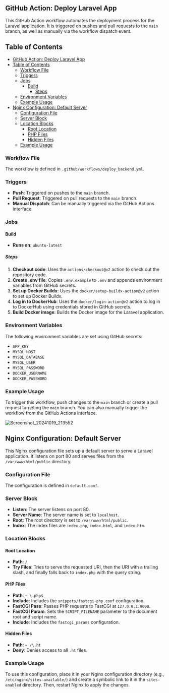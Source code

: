 ## GitHub Action: Deploy Laravel App

This GitHub Action workflow automates the deployment process for the Laravel application. It is triggered on pushes and pull requests to the `main` branch, as well as manually via the workflow dispatch event.

## Table of Contents

- [GitHub Action: Deploy Laravel App](#github-action-deploy-laravel-app)
- [Table of Contents](#table-of-contents)
  - [Workflow File](#workflow-file)
  - [Triggers](#triggers)
  - [Jobs](#jobs)
    - [Build](#build)
      - [Steps](#steps)
  - [Environment Variables](#environment-variables)
  - [Example Usage](#example-usage)
- [Nginx Configuration: Default Server](#nginx-configuration-default-server)
  - [Configuration File](#configuration-file)
  - [Server Block](#server-block)
  - [Location Blocks](#location-blocks)
    - [Root Location](#root-location)
    - [PHP Files](#php-files)
    - [Hidden Files](#hidden-files)
  - [Example Usage](#example-usage-1)
### Workflow File

The workflow is defined in `.github/workflows/deploy_backend.yml`.

### Triggers

- **Push**: Triggered on pushes to the `main` branch.
- **Pull Request**: Triggered on pull requests to the `main` branch.
- **Manual Dispatch**: Can be manually triggered via the GitHub Actions interface.

### Jobs

#### Build

- **Runs on**: `ubuntu-latest`

##### Steps

1. **Checkout code**: Uses the `actions/checkout@v2` action to check out the repository code.
2. **Create .env file**: Copies `.env.example` to `.env` and appends environment variables from GitHub secrets.
3. **Set up Docker Buildx**: Uses the `docker/setup-buildx-action@v2` action to set up Docker Buildx.
4. **Log in to DockerHub**: Uses the `docker/login-action@v2` action to log in to DockerHub using credentials stored in GitHub secrets.
5. **Build Docker image**: Builds the Docker image for the Laravel application.

### Environment Variables

The following environment variables are set using GitHub secrets:

- `APP_KEY`
- `MYSQL_HOST`
- `MYSQL_DATABASE`
- `MYSQL_USER`
- `MYSQL_PASSWORD`
- `DOCKER_USERNAME`
- `DOCKER_PASSWORD`

### Example Usage

To trigger this workflow, push changes to the `main` branch or create a pull request targeting the `main` branch. You can also manually trigger the workflow from the GitHub Actions interface.

![Screenshot_20241019_213552](https://github.com/user-attachments/assets/afe6dcb9-e7fd-41df-a195-4805f111db03)

## Nginx Configuration: Default Server

This Nginx configuration file sets up a default server to serve a Laravel application. It listens on port 80 and serves files from the `/var/www/html/public` directory.

### Configuration File

The configuration is defined in `default.conf`.

### Server Block

- **Listen**: The server listens on port 80.
- **Server Name**: The server name is set to `localhost`.
- **Root**: The root directory is set to `/var/www/html/public`.
- **Index**: The index files are `index.php`, `index.html`, and `index.htm`.

### Location Blocks

#### Root Location

- **Path**: `/`
- **Try Files**: Tries to serve the requested URI, then the URI with a trailing slash, and finally falls back to `index.php` with the query string.

#### PHP Files

- **Path**: `~ \.php$`
- **Include**: Includes the `snippets/fastcgi-php.conf` configuration.
- **FastCGI Pass**: Passes PHP requests to FastCGI at `127.0.0.1:9000`.
- **FastCGI Param**: Sets the `SCRIPT_FILENAME` parameter to the document root and script name.
- **Include**: Includes the `fastcgi_params` configuration.

#### Hidden Files

- **Path**: `~ /\.ht`
- **Deny**: Denies access to all `.ht` files.

### Example Usage

To use this configuration, place it in your Nginx configuration directory (e.g., `/etc/nginx/sites-available/`) and create a symbolic link to it in the `sites-enabled` directory. Then, restart Nginx to apply the changes.

